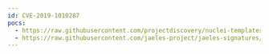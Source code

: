 ```yaml
---
id: CVE-2019-1010287
pocs:
  - https://raw.githubusercontent.com/projectdiscovery/nuclei-templates/master/cves/2019/CVE-2019-1010287.yaml
  - https://raw.githubusercontent.com/jaeles-project/jaeles-signatures/master/cves/timesheet-xss-cve-2019-1010287.yaml
---
```

